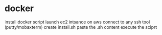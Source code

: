 # docker
install docker script
launch ec2 intsance on aws
connect to any ssh tool (putty/mobaxterm)
create install.sh
paste the .sh content 
execute the sciprt

